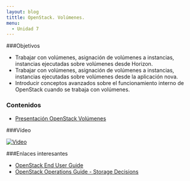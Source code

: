 ```yaml
---
layout: blog
tittle: OpenStack. Volúmenes.
menu:
  - Unidad 7
---
```

###Objetivos

* Trabajar con volúmenes, asignación de volúmenes a instancias, instancias ejecutadas sobre volúmenes desde Horizon.
* Trabajar con volúmenes, asignación de volúmenes a instancias, instancias ejecutadas sobre volúmenes desde la aplicación nova.
* Introducir conceptos avanzados sobre el funcionamiento interno de OpenStack cuando se trabaja con volúmenes.

### Contenidos

* [Presentación OpenStack Volúmenes](presentacion_volumenes)

###Vídeo

[![Video](http://img.youtube.com/vi/3m5LeyI7Bss/0.jpg)](https://www.youtube.com/watch?v=XT4elB1DRB4)

###Enlaces interesantes

* [OpenStack End User Guide](http://docs.openstack.org/user-guide/content/index.html)
* [OpenStack Operations Guide - Storage Decisions](http://docs.openstack.org/trunk/openstack-ops/content/storage_decision.html)
